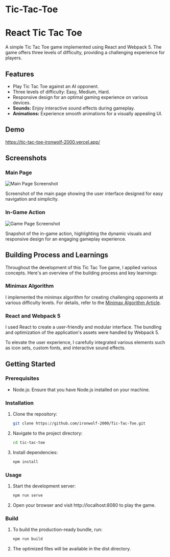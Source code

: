 # Tic-Tac-Toe

# React Tic Tac Toe

A simple Tic Tac Toe game implemented using React and Webpack 5. The game offers three levels of difficulty, providing a challenging experience for players.

## Features

-   Play Tic Tac Toe against an AI opponent.
-   Three levels of difficulty: Easy, Medium, Hard.
-   Responsive design for an optimal gaming experience on various devices.
-   **Sounds:** Enjoy interactive sound effects during gameplay.
-   **Animations:** Experience smooth animations for a visually appealing UI.

## Demo

https://tic-tac-toe-ironwolf-2000.vercel.app/

## Screenshots

### Main Page

![Main Page Screenshot](https://github-production-user-asset-6210df.s3.amazonaws.com/103814817/296844808-ca2a6ab4-bf37-4f51-b46c-7de7a502d777.jpeg?X-Amz-Algorithm=AWS4-HMAC-SHA256&X-Amz-Credential=AKIAVCODYLSA53PQK4ZA%2F20240115%2Fus-east-1%2Fs3%2Faws4_request&X-Amz-Date=20240115T183156Z&X-Amz-Expires=300&X-Amz-Signature=6f8e71ebd5255b5cd59ab6d7a1feb476905734621e49ca697e014dd8b5660d5f&X-Amz-SignedHeaders=host&actor_id=0&key_id=0&repo_id=0)

Screenshot of the main page showing the user interface designed for easy navigation and simplicity.

### In-Game Action

![Game Page Screenshot](https://github-production-user-asset-6210df.s3.amazonaws.com/103814817/296844814-22c1f144-58c0-44ac-955b-f05a68cfb8a9.jpeg?X-Amz-Algorithm=AWS4-HMAC-SHA256&X-Amz-Credential=AKIAVCODYLSA53PQK4ZA%2F20240115%2Fus-east-1%2Fs3%2Faws4_request&X-Amz-Date=20240115T183214Z&X-Amz-Expires=300&X-Amz-Signature=8aa516fc8dc6e6c86f960e91db821f3e3e0135467bc49b7d61d769d686c631f7&X-Amz-SignedHeaders=host&actor_id=0&key_id=0&repo_id=0)

Snapshot of the in-game action, highlighting the dynamic visuals and responsive design for an engaging gameplay experience.

## Building Process and Learnings

Throughout the development of this Tic Tac Toe game, I applied various concepts. Here's an overview of the building process and key learnings:

### Minimax Algorithm

I implemented the minimax algorithm for creating challenging opponents at various difficulty levels. For details, refer to the [Minimax Algorithm Article](https://www.neverstopbuilding.com/blog/minimax).

### React and Webpack 5

I used React to create a user-friendly and modular interface. The bundling and optimization of the application's assets were handled by Webpack 5.

To elevate the user experience, I carefully integrated various elements such as icon sets, custom fonts, and interactive sound effects.

## Getting Started

### Prerequisites

-   Node.js: Ensure that you have Node.js installed on your machine.

### Installation

1. Clone the repository:

    ```bash
    git clone https://github.com/ironwolf-2000/Tic-Tac-Toe.git
    ```

2. Navigate to the project directory:

    ```bash
    cd tic-tac-toe
    ```

3. Install dependencies:

    ```bash
    npm install
    ```

### Usage

1. Start the development server:

    ```bash
    npm run serve
    ```

2. Open your browser and visit http://localhost:8080 to play the game.

### Build

1. To build the production-ready bundle, run:

    ```bash
    npm run build
    ```

2. The optimized files will be available in the dist directory.
